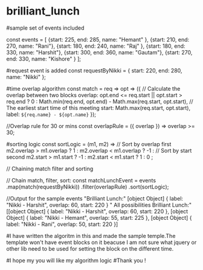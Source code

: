 # brilliant_lunch

#sample set of events included

const events = [
 {start: 225, end: 285, name: "Hemant" },
 {start: 210, end: 270, name: "Rani"},
 {start: 180, end: 240, name: "Raj" },
 {start: 180, end: 330, name: "Harshit"},
 {start: 300, end: 360, name: "Gautam"},
 {start: 270, end: 330, name: "Kishore"  }
];

#request event is added
const requestByNikki = { start: 220, end: 280, name: "Nikki" };

#time overlap algorithm
const match = req => opt => ({
  // Calculate the overlap between two blocks
  overlap: opt.end <= req.start || opt.start > req.end
    ? 0
    : Math.min(req.end, opt.end) - Math.max(req.start, opt.start),
  // The earliest start time of this meeting
  start: Math.max(req.start, opt.start),
  label: `${req.name} - ${opt.name}`
});

//Overlap rule for 30 or mins
const overlapRule = ({ overlap }) => overlap >= 30;

#sorting logic
const sortLogic = (m1, m2) => 
  // Sort by overlap first
  m2.overlap > m1.overlap ?  1 : 
  m2.overlap < m1.overlap ? -1 :
  // Sort by start second
  m2.start > m1.start     ? -1 :
  m2.start < m1.start     ?  1 :
                             0 ;
                             
 // Chaining match filter and sorting
 
 // Chain match, filter, sort:
const matchLunchEvent = events
  .map(match(requestByNikki))
  .filter(overlapRule)
  .sort(sortLogic);
  
  //Output for the sample events
  "Brilliant Lunch:"
[object Object] {
  label: "Nikki - Harshit",
  overlap: 60,
  start: 220
}
"
All possibilities Brilliant Lunch:"
[[object Object] {
  label: "Nikki - Harshit",
  overlap: 60,
  start: 220
}, [object Object] {
  label: "Nikki - Hemant",
  overlap: 55,
  start: 225
}, [object Object] {
  label: "Nikki - Rani",
  overlap: 50,
  start: 220
}]


  #I have written the algoritm in this and made the sample temple.The template won't have event blocks on it beacuse
  I am not sure what jquery or other lib need to be used for setting the block on the different time.
  
  #I hope my you will like my algorithm logic
  #Thank you !
